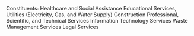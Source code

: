 Constituents:
Healthcare and Social Assistance 
Educational Services, Utilities (Electricity, Gas, and Water Supply)
Construction
Professional, Scientific, and Technical Services
Information Technology Services
Waste Management Services
Legal Services
